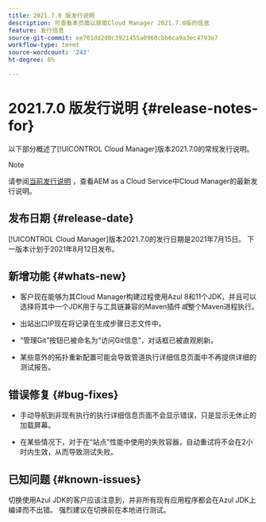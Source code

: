 ```yaml
---
title: 2021.7.0 版发行说明
description: 可查看本页面以获取Cloud Manager 2021.7.0版的信息
feature: 发行信息
source-git-commit: ee701dd2d0c3921455a0960cbb6ca9a3ec4793e7
workflow-type: tm+mt
source-wordcount: '243'
ht-degree: 6%

---
```


# 2021.7.0 版发行说明 {#release-notes-for}

以下部分概述了[!UICONTROL Cloud Manager]版本2021.7.0的常规发行说明。

>[!NOTE]
>请参阅[当前发行说明](https://experienceleague.adobe.com/docs/experience-manager-cloud-service/onboarding/getting-access/release-notes-cloud-manager/release-notes-cm-current.html?lang=en#getting-access) ，查看AEM as a Cloud Service中Cloud Manager的最新发行说明。

## 发布日期 {#release-date}

[!UICONTROL Cloud Manager]版本2021.7.0的发行日期是2021年7月15日。
下一版本计划于2021年8月12日发布。

## 新增功能 {#whats-new}

* 客户现在能够为其Cloud Manager构建过程使用Azul 8和11个JDK，并且可以选择将其中一个JDK用于与工具链兼容的Maven插件&#x200B;*或*&#x200B;整个Maven进程执行。

* 出站出口IP现在将记录在生成步骤日志文件中。

* “管理Git”按钮已被命名为“访问Git信息”，对话框已被直观刷新。

* 某些意外的拓扑重新配置可能会导致管道执行详细信息页面中不再提供详细的测试报告。

## 错误修复 {#bug-fixes}

* 手动导航到非现有执行的执行详细信息页面不会显示错误，只是显示无休止的加载屏幕。

* 在某些情况下，对于在“站点”性能中使用的失败容器，自动重试将不会在2小时内生效，从而导致测试失败。

## 已知问题 {#known-issues}

切换使用Azul JDK的客户应该注意到，并非所有现有应用程序都会在Azul JDK上编译而不出错。 强烈建议在切换前在本地进行测试。